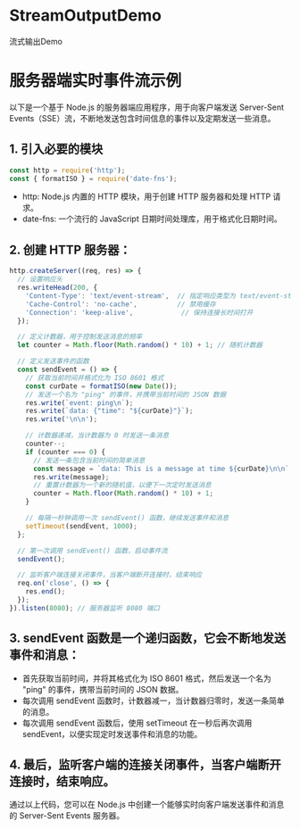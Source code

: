 # StreamOutputDemo
流式输出Demo
# 服务器端实时事件流示例

以下是一个基于 Node.js 的服务器端应用程序，用于向客户端发送 Server-Sent Events（SSE）流，不断地发送包含时间信息的事件以及定期发送一些消息。

## 1. 引入必要的模块

```javascript
const http = require('http');
const { formatISO } = require('date-fns');
```
* http: Node.js 内置的 HTTP 模块，用于创建 HTTP 服务器和处理 HTTP 请求。
* date-fns: 一个流行的 JavaScript 日期时间处理库，用于格式化日期时间。
## 2. 创建 HTTP 服务器：
```javascript
http.createServer((req, res) => {
  // 设置响应头
  res.writeHead(200, {
    'Content-Type': 'text/event-stream',  // 指定响应类型为 text/event-stream，表示服务器将发送 Server-Sent Events 流
    'Cache-Control': 'no-cache',          // 禁用缓存
    'Connection': 'keep-alive',            // 保持连接长时间打开
  });

  // 定义计数器，用于控制发送消息的频率
  let counter = Math.floor(Math.random() * 10) + 1; // 随机计数器

  // 定义发送事件的函数
  const sendEvent = () => {
    // 获取当前时间并格式化为 ISO 8601 格式
    const curDate = formatISO(new Date());
    // 发送一个名为 "ping" 的事件，并携带当前时间的 JSON 数据
    res.write(`event: ping\n`);
    res.write(`data: {"time": "${curDate}"}`);
    res.write('\n\n');

    // 计数器递减，当计数器为 0 时发送一条消息
    counter--;
    if (counter === 0) {
      // 发送一条包含当前时间的简单消息
      const message = `data: This is a message at time ${curDate}\n\n`;
      res.write(message);
      // 重置计数器为一个新的随机值，以便下一次定时发送消息
      counter = Math.floor(Math.random() * 10) + 1;
    }

    // 每隔一秒钟调用一次 sendEvent() 函数，继续发送事件和消息
    setTimeout(sendEvent, 1000);
  };

  // 第一次调用 sendEvent() 函数，启动事件流
  sendEvent();

  // 监听客户端连接关闭事件，当客户端断开连接时，结束响应
  req.on('close', () => {
    res.end();
  });
}).listen(8080); // 服务器监听 8080 端口
```
## 3. sendEvent 函数是一个递归函数，它会不断地发送事件和消息：
* 首先获取当前时间，并将其格式化为 ISO 8601 格式，然后发送一个名为 "ping" 的事件，携带当前时间的 JSON 数据。
* 每次调用 sendEvent 函数时，计数器减一，当计数器归零时，发送一条简单的消息。
* 每次调用 sendEvent 函数后，使用 setTimeout 在一秒后再次调用 sendEvent，以便实现定时发送事件和消息的功能。
## 4. 最后，监听客户端的连接关闭事件，当客户端断开连接时，结束响应。
通过以上代码，您可以在 Node.js 中创建一个能够实时向客户端发送事件和消息的 Server-Sent Events 服务器。